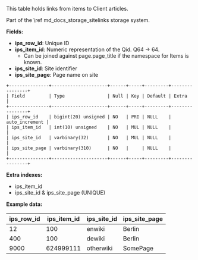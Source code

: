 This table holds links from items to Client articles.

Part of the \ref md_docs_storage_sitelinks storage system.

**Fields:**

 - **ips_row_id**: Unique ID
 - **ips_item_id**: Numeric representation of the Qid. Q64 -> 64.
   - Can be joined against page.page_title if the namespace for Items is known.
 - **ips_site_id**: Site identifier
 - **ips_site_page**: Page name on site

```
+---------------+---------------------+------+-----+---------+----------------+
| Field         | Type                | Null | Key | Default | Extra          |
+---------------+---------------------+------+-----+---------+----------------+
| ips_row_id    | bigint(20) unsigned | NO   | PRI | NULL    | auto_increment |
| ips_item_id   | int(10) unsigned    | NO   | MUL | NULL    |                |
| ips_site_id   | varbinary(32)       | NO   | MUL | NULL    |                |
| ips_site_page | varbinary(310)      | NO   |     | NULL    |                |
+---------------+---------------------+------+-----+---------+----------------+
```

**Extra indexes:**
 - ips_item_id
 - ips_site_id & ips_site_page (UNIQUE)

**Example data:**

| ips_row_id  | ips_item_id | ips_site_id | ips_site_page |
| ------------| ----------- | ----------- | ------------- |
| 12          | 100         | enwiki      | Berlin        |
| 400         | 100         | dewiki      | Berlin        |
| 9000        | 624999111   | otherwiki   | SomePage      |
